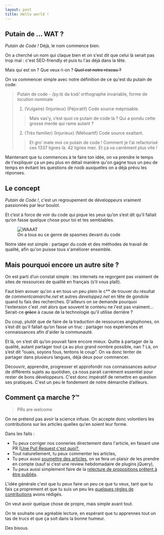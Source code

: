 ```yaml
---
layout: post
title: Hello world !
---
```


## Putain de ... WAT ?

_Putain de Code !_
Déjà, le nom commence bien.

On a cherché un nom qui claque bien et on s'est dit que celui là serait pas trop mal : c'est SEO-friendly et puis tu l'as déjà dans la tête.

Mais qui est on ? Que veux-t-on ? <del>Quel est notre réseau ?</del>

On va commencer simple avec notre définition de ce qu'est du putain de code:

> Putain de code - /py.tɛ̃ də kɔd/ orthographe invariable, forme de locution nominale
>
> 1. (Vulgaire) (Injurieux) (Péjoratif) Code source méprisable.
> > Mais vas’y, c’est quoi ce putain de code là ? Qui a pondu cette grosse merde qui rame autant ?
> 2. (Très familier) (Injurieux) (Mélioartif) Code source exaltant.
> > Et gro’ mate moi ce putain de code ! Comment je t’ai refactorisé ces 1337 lignes là. 42 lignes mec. Et ça va carrément plus vite !

Maintenant que tu commences à te faire ton idée, on va prendre le temps de t'expliquer ça un peu plus en détail manière qu'on gagne tous un peu de temps en évitant les questions de noob auxquelles on a déjà prévu les réponses.

## Le concept

_Putain de Code !_, c'est un regroupement de développeurs vraiment passionnés par leur boulot.

Et c’est à force de voir du code qui pique les yeux qu’on s’est dit qu’il fallait qu’on fasse quelque chose pour toi et tes semblables.

<figure>
  <img alt="WAAAT" src="{{ site.happyplan.baseUrls.images}}/memes/WAAAT.gif">
  <figcaption>On a tous eu ce genre de spasmes devant du code</figcaption>
</figure>

Notre idée est simple : partager du code et des méthodes de travail de qualité, afin qu'on puisse tous s'améliorer ensemble.

## Mais pourquoi encore un autre site ?

On est parti d’un constat simple : les internets ne regorgent pas vraiment de sites de ressources de qualité en français (s’il vous plaît).

Faut bien avouer qu'on a en tous un peu plein le c** de trouver du résultat de _commentcamarche.net_ et autres _developpez.net_ en tête de gondole quand tu fais des recherches. D'ailleurs on se demande pourquoi l'extension c'est .net alors que souvent le contenu ne l'est pas vraiment...
Serait-ce <del>grâce</del> à cause de la technologie qu'il utilise derrière ?

Du coup, plutôt que de faire de la traduction de ressources anglophones, on s’est dit qu’il fallait qu’on fasse un truc : partager nos expériences et connaissances afin d'aider la communauté.

Et là, on s’est dit qu’on pouvait faire encore mieux.
Quitte à partager de la qualité, autant partager tout ça au plus grand nombre possible, nan ?
Là, on s’est dit “ouais, soyons fous, tentons le coup”. On va donc tenter de partager dans plusieurs langues, déjà deux pour commencer.

Découvrir, apprendre, progresser et approfondir nos connaissances autour de différents sujets au quotidien, ça nous parait carrément essentiel pour rester de bons développeurs.
C'est donc impératif de remettre en question ses pratiques.
C'est un peu le fondement de notre démarche d’ailleurs.

## Comment ça marche ?™

> PRs are welcome

On ne prétend pas avoir la science infuse.
On accepte donc volontiers les contributions sur les articles quelles qu'en soient leur forme.

Dans les faits :

- Tu peux corriger nos conneries directement dans l'article, en faisant une PR ([Une Pull Request c'est quoi?](#todo),
- Tout naturellement, tu peux commenter les articles,
- Tu peux aussi [soumettre des articles](https://github.com/putaindecode/propositions-de-posts), on se fera un plaisir de les prendre en compte (sauf si c’est une review hebdomadaire de plugins jQuery),
- Tu peux aussi simplement faire de la [relecture de propositions prêtent à être publiés](https://github.com/putaindecode/website/issues?labels=review&page=1&state=open).

L'idée générale c'est que tu peux faire un peu ce que tu veux, tant que tu fais ça proprement et que tu suis un peu les [quelques règles de contributions](#todo) avons rédigés.

On veut avoir quelque chose de propre, mais simple avant tout.

On te souhaite une agréable lecture, en espérant que tu apprennes tout un tas de trucs et que ça soit dans la bonne humeur.

Des bisous.
